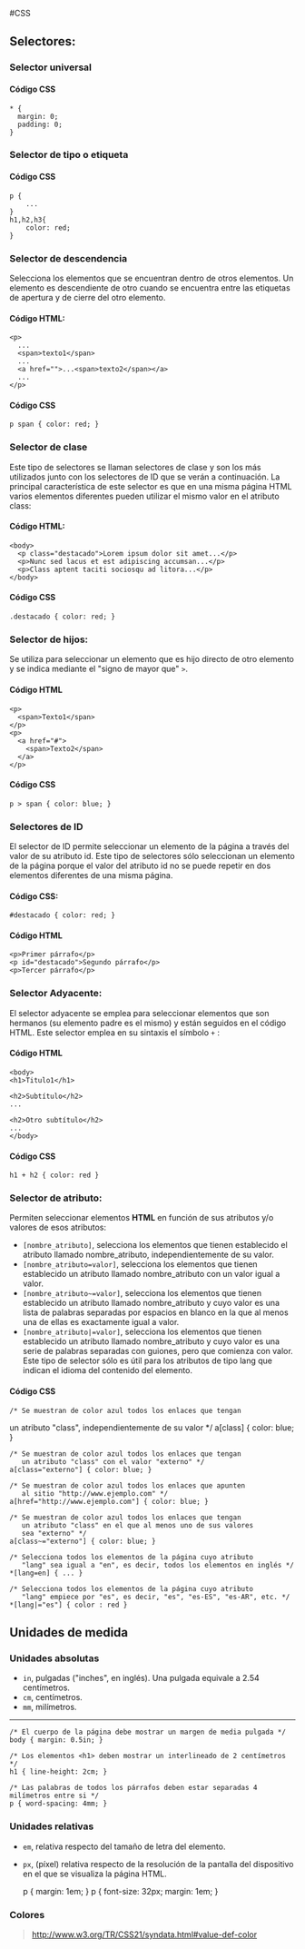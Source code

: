 #CSS

## Selectores:

### Selector universal

#### Código CSS
	
	* {
	  margin: 0;
	  padding: 0;
	}

### Selector de tipo o etiqueta

#### Código CSS

	p {
  		...
	}
	h1,h2,h3{
		color: red;
	}

### Selector de descendencia
Selecciona los elementos que se encuentran dentro de otros elementos. Un elemento es descendiente de otro cuando se encuentra entre las etiquetas de apertura y de cierre del otro elemento.

#### Código HTML:

	<p>
	  ...
	  <span>texto1</span>
	  ...
	  <a href="">...<span>texto2</span></a>
	  ...
	</p>
#### Código CSS

	p span { color: red; }

### Selector de clase
Este tipo de selectores se llaman selectores de clase y son los más utilizados junto con los selectores de ID que se verán a continuación. La principal característica de este selector es que en una misma página HTML varios elementos diferentes pueden utilizar el mismo valor en el atributo class:

#### Código HTML:
	<body>
	  <p class="destacado">Lorem ipsum dolor sit amet...</p>
	  <p>Nunc sed lacus et est adipiscing accumsan...</p>
	  <p>Class aptent taciti sociosqu ad litora...</p>
	</body>

#### Código CSS
	.destacado { color: red; }

### Selector de hijos:
Se utiliza para seleccionar un elemento que es hijo directo de otro elemento y se indica mediante el "signo de mayor que" `>`.

#### Código HTML
	<p>
	  <span>Texto1</span>
	</p>
	<p>
	  <a href="#">
	    <span>Texto2</span>
	  </a>
	</p>

#### Código CSS
	p > span { color: blue; }

### Selectores de ID
El selector de ID permite seleccionar un elemento de la página a través del valor de su atributo id. Este tipo de selectores sólo seleccionan un elemento de la página porque el valor del atributo id no se puede repetir en dos elementos diferentes de una misma página.

#### Código CSS:

	#destacado { color: red; }
#### Código HTML
	<p>Primer párrafo</p>
	<p id="destacado">Segundo párrafo</p>
	<p>Tercer párrafo</p>


### Selector Adyacente:

El selector adyacente se emplea para seleccionar elementos que son hermanos (su elemento padre es el mismo) y están seguidos en el código HTML. Este selector emplea en su sintaxis el símbolo `+` :

#### Código HTML 
	<body>
	<h1>Titulo1</h1>
	 
	<h2>Subtítulo</h2>
	...
	 
	<h2>Otro subtítulo</h2>
	...
	</body>
#### Código CSS

	h1 + h2 { color: red }

### Selector de atributo:

Permiten seleccionar elementos **HTML** en función de sus atributos y/o valores de esos atributos:

- `[nombre_atributo]`, selecciona los elementos que tienen establecido el atributo llamado nombre_atributo, independientemente de su valor.
- `[nombre_atributo=valor]`, selecciona los elementos que tienen establecido un atributo llamado nombre_atributo con un valor igual a valor.
- `[nombre_atributo~=valor]`, selecciona los elementos que tienen establecido un atributo llamado nombre_atributo y cuyo valor es una lista de palabras separadas por espacios en blanco en la que al menos una de ellas es exactamente igual a valor.
- `[nombre_atributo|=valor]`, selecciona los elementos que tienen establecido un atributo llamado nombre_atributo y cuyo valor es una serie de palabras separadas con guiones, pero que comienza con valor. Este tipo de selector sólo es útil para los atributos de tipo lang que indican el idioma del contenido del elemento.

#### Código CSS

	/* Se muestran de color azul todos los enlaces que tengan 
   un atributo "class", independientemente de su valor */
	a[class] { color: blue; }
	 
	/* Se muestran de color azul todos los enlaces que tengan 
	   un atributo "class" con el valor "externo" */
	a[class="externo"] { color: blue; }
	 
	/* Se muestran de color azul todos los enlaces que apunten 
	   al sitio "http://www.ejemplo.com" */
	a[href="http://www.ejemplo.com"] { color: blue; }
	 
	/* Se muestran de color azul todos los enlaces que tengan 
	   un atributo "class" en el que al menos uno de sus valores
	   sea "externo" */
	a[class~="externo"] { color: blue; }
	 
	/* Selecciona todos los elementos de la página cuyo atributo
	   "lang" sea igual a "en", es decir, todos los elementos en inglés */
	*[lang=en] { ... }
	 
	/* Selecciona todos los elementos de la página cuyo atributo
	   "lang" empiece por "es", es decir, "es", "es-ES", "es-AR", etc. */
	*[lang|="es"] { color : red }

## Unidades de medida
### Unidades absolutas

- `in`, pulgadas ("inches", en inglés). Una pulgada equivale a 2.54 centímetros.
- `cm`, centímetros.
- `mm`, milímetros.

-------------

	/* El cuerpo de la página debe mostrar un margen de media pulgada */
	body { margin: 0.5in; }
 
	/* Los elementos <h1> deben mostrar un interlineado de 2 centímetros */
	h1 { line-height: 2cm; }	
 
	/* Las palabras de todos los párrafos deben estar separadas 4 milímetros entre si */
	p { word-spacing: 4mm; }

### Unidades relativas

- `em`, relativa respecto del tamaño de letra del elemento.
- `px`, (píxel) relativa respecto de la resolución de la pantalla del dispositivo en el que se visualiza la página HTML.

	p { margin: 1em; }
	p { font-size: 32px; margin: 1em; }

### Colores

> <http://www.w3.org/TR/CSS21/syndata.html#value-def-color>
